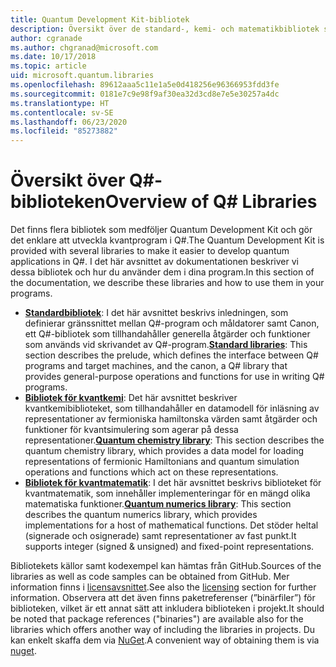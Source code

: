 ```yaml
---
title: Quantum Development Kit-bibliotek
description: Översikt över de standard-, kemi- och matematikbibliotek som ingår i Microsoft Quantum Development Kit.
author: cgranade
ms.author: chgranad@microsoft.com
ms.date: 10/17/2018
ms.topic: article
uid: microsoft.quantum.libraries
ms.openlocfilehash: 89612aaa5c11e1a5e0d418256e96366953fdd3fe
ms.sourcegitcommit: 0181e7c9e98f9af30ea32d3cd8e7e5e30257a4dc
ms.translationtype: HT
ms.contentlocale: sv-SE
ms.lasthandoff: 06/23/2020
ms.locfileid: "85273882"
---
```

# <a name="overview-of-q-libraries"></a><span data-ttu-id="86784-103">Översikt över Q#-biblioteken</span><span class="sxs-lookup"><span data-stu-id="86784-103">Overview of Q# Libraries</span></span>
<span data-ttu-id="86784-104">Det finns flera bibliotek som medföljer Quantum Development Kit och gör det enklare att utveckla kvantprogram i Q#.</span><span class="sxs-lookup"><span data-stu-id="86784-104">The Quantum Development Kit is provided with several libraries to make it easier to develop quantum applications in Q#.</span></span>
<span data-ttu-id="86784-105">I det här avsnittet av dokumentationen beskriver vi dessa bibliotek och hur du använder dem i dina program.</span><span class="sxs-lookup"><span data-stu-id="86784-105">In this section of the documentation, we describe these libraries and how to use them in your programs.</span></span>

- <span data-ttu-id="86784-106">[**Standardbibliotek**](xref:microsoft.quantum.libraries.standard.intro): I det här avsnittet beskrivs inledningen, som definierar gränssnittet mellan Q#-program och måldatorer samt Canon, ett Q#-bibliotek som tillhandahåller generella åtgärder och funktioner som används vid skrivandet av Q#-program.</span><span class="sxs-lookup"><span data-stu-id="86784-106">[**Standard libraries**](xref:microsoft.quantum.libraries.standard.intro): This section describes the prelude, which defines the interface between Q# programs and target machines, and the canon, a Q# library that provides general-purpose operations and functions for use in writing Q# programs.</span></span>
- <span data-ttu-id="86784-107">[**Bibliotek för kvantkemi**](xref:microsoft.quantum.chemistry.concepts.intro): Det här avsnittet beskriver kvantkemibiblioteket, som tillhandahåller en datamodell för inläsning av representationer av fermioniska hamiltonska värden samt åtgärder och funktioner för kvantsimulering som agerar på dessa representationer.</span><span class="sxs-lookup"><span data-stu-id="86784-107">[**Quantum chemistry library**](xref:microsoft.quantum.chemistry.concepts.intro): This section describes the quantum chemistry library, which provides a data model for loading representations of fermionic Hamiltonians and quantum simulation operations and functions which act on these representations.</span></span>
- <span data-ttu-id="86784-108">[**Bibliotek för kvantmatematik**](xref:microsoft.quantum.numerics.intro): I det här avsnittet beskrivs biblioteket för kvantmatematik, som innehåller implementeringar för en mängd olika matematiska funktioner.</span><span class="sxs-lookup"><span data-stu-id="86784-108">[**Quantum numerics library**](xref:microsoft.quantum.numerics.intro): This section describes the quantum numerics library, which provides implementations for a host of mathematical functions.</span></span> <span data-ttu-id="86784-109">Det stöder heltal (signerade och osignerade) samt representationer av fast punkt.</span><span class="sxs-lookup"><span data-stu-id="86784-109">It supports integer (signed & unsigned) and fixed-point representations.</span></span>

<span data-ttu-id="86784-110">Bibliotekets källor samt kodexempel kan hämtas från GitHub.</span><span class="sxs-lookup"><span data-stu-id="86784-110">Sources of the libraries as well as code samples can be obtained from GitHub.</span></span> <span data-ttu-id="86784-111">Mer information finns i [licensavsnittet](xref:microsoft.quantum.libraries.licensing).</span><span class="sxs-lookup"><span data-stu-id="86784-111">See also the [licensing](xref:microsoft.quantum.libraries.licensing) section for further information.</span></span> <span data-ttu-id="86784-112">Observera att det även finns paketreferenser (”binärfiler”) för biblioteken, vilket är ett annat sätt att inkludera biblioteken i projekt.</span><span class="sxs-lookup"><span data-stu-id="86784-112">It should be noted that package references ("binaries") are available also for the libraries which offers another way of including the libraries in projects.</span></span> <span data-ttu-id="86784-113">Du kan enkelt skaffa dem via [NuGet](https://nuget.org).</span><span class="sxs-lookup"><span data-stu-id="86784-113">A convenient way of obtaining them is via [nuget](https://nuget.org).</span></span>
